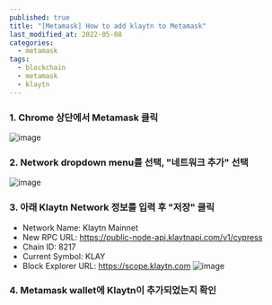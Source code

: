 ```yaml
---
published: true
title: "[Metamask] How to add klaytn to Metamask"
last_modified_at: 2022-05-08
categories:
  - metamask
tags:
  - blockchain
  - metamask
  - klaytn
---
```


### 1. Chrome 상단에서 Metamask 클릭
![image](https://user-images.githubusercontent.com/90759236/167300258-4472a537-688d-4a0c-9fe9-346575f7a90e.png)

### 2. Network dropdown menu를 선택, "네트워크 추가" 선택
![image](https://user-images.githubusercontent.com/90759236/167300238-d2bc9884-762c-4202-9f4e-b08d58af4f5e.png)

### 3. 아래 Klaytn Network 정보를 입력 후 "저장" 클릭
* Network Name: Klaytn Mainnet
* New RPC URL: https://public-node-api.klaytnapi.com/v1/cypress
* Chain ID: 8217
* Current Symbol: KLAY
* Block Explorer URL: https://scope.klaytn.com
![image](https://user-images.githubusercontent.com/90759236/167300156-d306d385-668c-49cb-ab35-46e26ba2d215.png)

### 4. Metamask wallet에 Klaytn이 추가되었는지 확인